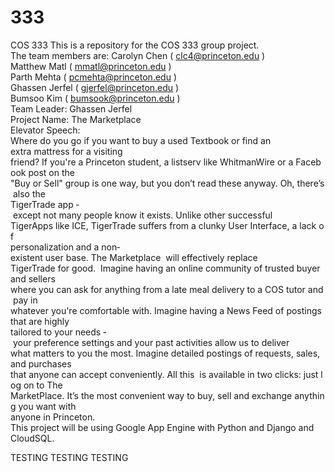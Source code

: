 333
===

COS 333
This is a repository for the COS 333 group project. <br>
The team members are: Carolyn Chen ( clc4@princeton.edu )  <br>
                      Matthew Matl ( mmatl@princeton.edu ) <br>
                      Parth Mehta ( pcmehta@princeton.edu ) <br>
                      Ghassen Jerfel ( gjerfel@princeton.edu )  <br>
                      Bumsoo Kim ( bumsook@princeton.edu )  <br>
Team Leader: Ghassen Jerfel <br>
Project Name: The Marketplace <br>
Elevator Speech: <br>
Where do you go if you want to buy a used Textbook or find an extra mattress for a visiting<br> friend? If you're a Princeton student, a listserv like WhitmanWire or a Facebook post on the <br>
"Buy or Sell" group is one way, but you don’t read these anyway. Oh, there’s also the <br>
TigerTrade app ­­ except not many people know it exists. Unlike other successful <br>
TigerApps like ICE, TigerTrade suffers from a clunky User Interface, a lack of <br>
personalization and a non­existent user base. The Marketplace  will effectively replace <br>
TigerTrade for good.  Imagine having an online community of trusted buyer and sellers <br>
where you can ask for anything from a late meal delivery to a COS tutor and pay in <br>
whatever you're comfortable with. Imagine having a News Feed of postings that are highly <br>
tailored to your needs ­ your preference settings and your past activities allow us to deliver <br>
what matters to you the most. Imagine detailed postings of requests, sales, and purchases <br>
that anyone can accept conveniently. All this  is available in two clicks: just log on to The <br>
MarketPlace. It’s the most convenient way to buy, sell and exchange anything you want with <br>
anyone in Princeton. <br>
This project will be using Google App Engine with Python and Django and CloudSQL. <br>

TESTING TESTING TESTING



